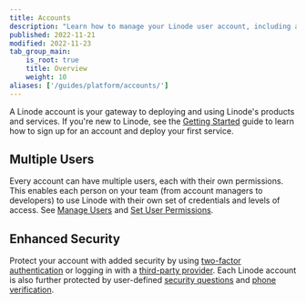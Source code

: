 ```yaml
---
title: Accounts
description: "Learn how to manage your Linode user account, including adding multiple users and adjusting their permissions"
published: 2022-11-21
modified: 2022-11-23
tab_group_main:
    is_root: true
    title: Overview
    weight: 10
aliases: ['/guides/platform/accounts/']
---
```


A Linode account is your gateway to deploying and using Linode's products and services. If you're new to Linode, see the [Getting Started](/docs/products/platform/get-started/) guide to learn how to sign up for an account and deploy your first service.

## Multiple Users

Every account can have multiple users, each with their own permissions. This enables each person on your team (from account managers to developers) to use Linode with their own set of credentials and levels of access. See [Manage Users](/docs/products/platform/accounts/guides/manage-users/) and [Set User Permissions](/docs/products/platform/accounts/guides/user-permissions/).

## Enhanced Security

Protect your account with added security by using [two-factor authentication](/docs/products/platform/accounts/guides/2fa/) or logging in with a [third-party provider](/docs/products/platform/accounts/guides/third-party-authentication/). Each Linode account is also further protected by user-defined [security questions](/docs/products/platform/accounts/guides/user-security-controls/#security-questions) and [phone verification](/docs/products/platform/accounts/guides/user-security-controls/#phone-verification).